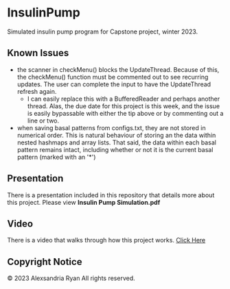 # InsulinPump
Simulated insulin pump program for Capstone project, winter 2023.

## Known Issues
- the scanner in checkMenu() blocks the UpdateThread. Because of this, the checkMenu() function must be commented out to see recurring updates. The user can complete the input to have the UpdateThread refresh again.
  - I can easily replace this with a BufferedReader and perhaps another thread. Alas, the due date for this project is this week, and the issue is easily bypassable with either the tip above or by commenting out a line or two.
- when saving basal patterns from configs.txt, they are not stored in numerical order. This is natural behaviour of storing an the data within nested hashmaps and array lists. That said, the data within each basal pattern remains intact, including whether or not it is the current basal pattern (marked with an '*')

## Presentation
There is a presentation included in this repository that details more about this project. Please view **Insulin Pump Simulation.pdf**

## Video
There is a video that walks through how this project works. [Click Here](https://www.youtube.com/watch?v=6CxtY4bNHWY&ab_channel=AlexRyan)

## Copyright Notice
© 2023 Alexsandria Ryan All rights reserved.
